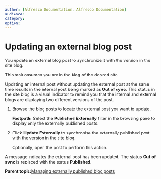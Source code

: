 ```yaml
---
author: [Alfresco Documentation, Alfresco Documentation]
audience: 
category: 
option: 
---
```


# Updating an external blog post

You update an external blog post to synchronize it with the version in the site blog.

This task assumes you are in the blog of the desired site.

Updating an internal post without updating the external post at the same time results in the internal post being marked as **Out of sync**. This status in the site blog is a visual indicator to remind you that the internal and external blogs are displaying two different versions of the post.

1.  Browse the blog posts to locate the external post you want to update.

    **Fastpath:** Select the **Published Externally** filter in the browsing pane to display only the externally published posts.

2.  Click **Update Externally** to synchronize the externally published post with the version in the site blog.

    Optionally, open the post to perform this action.


A message indicates the external post has been updated. The status **Out of sync** is replaced with the status **Published**.

**Parent topic:**[Managing externally published blog posts](../concepts/blog-external-intro.md)

